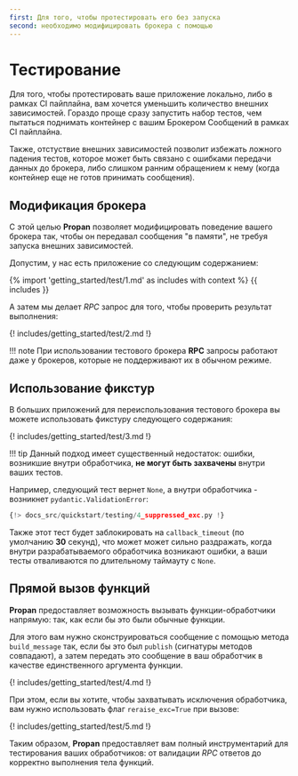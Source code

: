 ```yaml
---
first: Для того, чтобы протестировать его без запуска
second: необходимо модифицировать брокера с помощью
---
```


# Тестирование

Для того, чтобы протестировать ваше приложение локально, либо в рамках CI пайплайна, вам хочется уменьшить количество внешних зависимостей.
Гораздо проще сразу запустить набор тестов, чем пытаться поднимать контейнер с вашим Брокером Сообщений в рамках CI пайплайна.

Также, отстуствие внешних зависимостей позволит избежать ложного падения тестов, которое может быть связано с ошибками передачи данных до брокера, либо слишком ранним обращением к нему (когда контейнер еще не готов принимать сообщения).

## Модификация брокера

С этой целью **Propan** позволяет модифицировать поведение вашего брокера так, чтобы он передавал сообщения "в памяти", не требуя запуска внешних зависимостей.

Допустим, у нас есть приложение со следующим содержанием:

{% import 'getting_started/test/1.md' as includes with context %}
{{ includes }}

А затем мы делает *RPC* запрос для того, чтобы проверить результат выполнения:

{! includes/getting_started/test/2.md !}

!!! note
    При использовании тестового брокера **RPC** запросы работают даже у брокеров, которые не поддерживают их в обычном режиме.

## Использование фикстур

В больших приложений для переиспользования тестового брокера вы можете использовать фикстуру следующего содержания:

{! includes/getting_started/test/3.md !}

!!! tip
    Данный подход имеет существенный недостаток: ошибки, возникшие внутри обработчика, **не могут быть захвачены** внутри ваших тестов.

Например, следующий тест вернет `None`, а внутри обработчика - возникнет `pydantic.ValidationError`:

```python hl_lines="4 6"
{!> docs_src/quickstart/testing/4_suppressed_exc.py !}
```

Также этот тест будет заблокировать на `callback_timeout` (по умолчанию **30** секунд), что может может сильно раздражать, когда внутри разрабатываемого
обработчика возникают ошибки, а ваши тесты отваливаются по длительному таймауту с `None`.

## Прямой вызов функций

**Propan** предоставляет возможность вызывать функции-обработчики напрямую: так, как если бы это были обычные функции.

Для этого вам нужно сконструироваться сообщение с помощью метода `build_message` так, если бы это был `publish` (сигнатуры методов совпадают), а затем
передать это сообщение в ваш обработчик в качестве единственного аргумента функции.

{! includes/getting_started/test/4.md !}

При этом, если вы хотите, чтобы захватывать исключения обработчика, вам нужно использовать флаг `reraise_exc=True` при вызове:

{! includes/getting_started/test/5.md !}

Таким образом, **Propan** предоставляет вам полный инструментарий для тестирования ваших обработчиков: от валидации *RPC* ответов до корректно выполнения тела функций.
